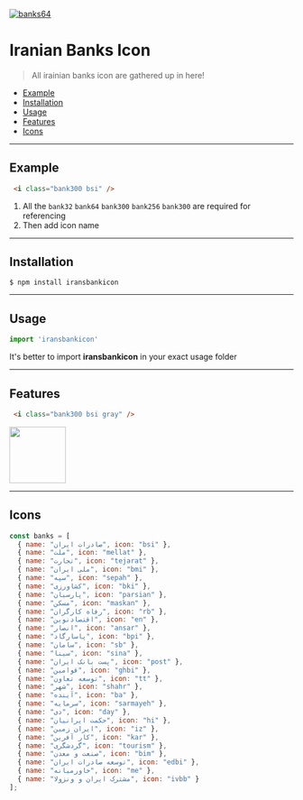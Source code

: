<a href="https://ibb.co/HBpHV52"><img src="https://i.ibb.co/hL1my3M/banks64.png" alt="banks64" border="0"></a>

# Iranian Banks Icon

> All irainian banks icon are gathered up in here!

- [Example](#example)
- [Installation](#installation)
- [Usage](#usage)
- [Features](#features)
- [Icons](#icons)

---

## Example

```html
 <i class="bank300 bsi" />
```

1. All the `bank32` `bank64` `bank300` `bank256` `bank300` are required for referencing
2. Then add icon name

---

## Installation

```shell
$ npm install iransbankicon
```

---

## Usage

```js
import 'iransbankicon'
```

It's better to import **iransbankicon** in your exact usage folder 

---

## Features

```html
 <i class="bank300 bsi gray" />
```

<img src="https://i.ibb.co/C7NmMmt/Screen-Shot-1398-10-04-at-01-16-16.png"  width='100'/>

---

## Icons

```js
const banks = [
  { name: "صادرات ایران", icon: "bsi" },
  { name: "ملت", icon: "mellat" },
  { name: "تجارت", icon: "tejarat" },
  { name: "ملی ایران", icon: "bmi" },
  { name: "سپه", icon: "sepah" },
  { name: "کشاورزی", icon: "bki" },
  { name: "پارسیان", icon: "parsian" },
  { name: "مسکن", icon: "maskan" },
  { name: "رفاه کارگران", icon: "rb" },
  { name: "اقتصادنوین", icon: "en" },
  { name: "انصار", icon: "ansar" },
  { name: "پاسارگاد", icon: "bpi" },
  { name: "سامان", icon: "sb" },
  { name: "سینا", icon: "sina" },
  { name: "پست بانک ایران", icon: "post" },
  { name: "قوامین", icon: "ghbi" },
  { name: "توسعه تعاون", icon: "tt" },
  { name: "شهر", icon: "shahr" },
  { name: "آینده", icon: "ba" },
  { name: "سرمایه", icon: "sarmayeh" },
  { name: "دی", icon: "day" },
  { name: "حکمت ایرانیان", icon: "hi" },
  { name: "ایران زمین", icon: "iz" },
  { name: "کار آفرین", icon: "kar" },
  { name: "گردشگری", icon: "tourism" },
  { name: "صنعت و معدن", icon: "bim" },
  { name: "توسعه صادرات ایران", icon: "edbi" },
  { name: "خاورمیانه", icon: "me" },
  { name: "مشترک ایران و ونزولا", icon: "ivbb" }
];
```
